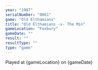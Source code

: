 ```yaml
---
year: "1987"
serialNumber: "0061" 
game: "Old Elthamians"
title: "Old Elthamians -v- The Min"
gameLocation: "Foxbury"
gameDate: ""
result: ""
resultType: ""
type: "game"
---
```


Played at {gameLocation} on {gameDate} 